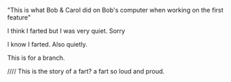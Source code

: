 "This is what Bob & Carol did on Bob's computer when working on the first feature" 

I think I farted but I was very quiet. Sorry

I know I farted. Also quietly.

This is for a branch. 

////
This is the story of a fart? a fart so loud and proud. 